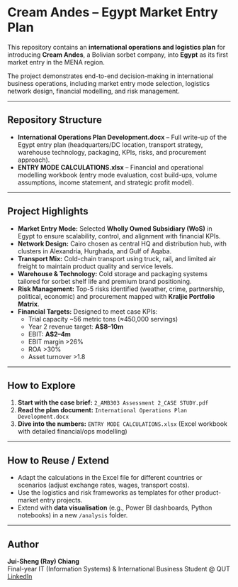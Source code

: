 # Cream Andes – Egypt Market Entry Plan

This repository contains an **international operations and logistics plan** for introducing **Cream Andes**, a Bolivian sorbet company, into **Egypt** as its first market entry in the MENA region.  

The project demonstrates end-to-end decision-making in international business operations, including market entry mode selection, logistics network design, financial modelling, and risk management.

---

## Repository Structure


- **International Operations Plan Development.docx** – Full write-up of the Egypt entry plan (headquarters/DC location, transport strategy, warehouse technology, packaging, KPIs, risks, and procurement approach).  
- **ENTRY MODE CALCULATIONS.xlsx** – Financial and operational modelling workbook (entry mode evaluation, cost build-ups, volume assumptions, income statement, and strategic profit model).

---

## Project Highlights

- **Market Entry Mode:** Selected **Wholly Owned Subsidiary (WoS)** in Egypt to ensure scalability, control, and alignment with financial KPIs.  
- **Network Design:** Cairo chosen as central HQ and distribution hub, with clusters in Alexandria, Hurghada, and Gulf of Aqaba.  
- **Transport Mix:** Cold-chain transport using truck, rail, and limited air freight to maintain product quality and service levels.  
- **Warehouse & Technology:** Cold storage and packaging systems tailored for sorbet shelf life and premium brand positioning.  
- **Risk Management:** Top-5 risks identified (weather, crime, partnership, political, economic) and procurement mapped with **Kraljic Portfolio Matrix**.  
- **Financial Targets:** Designed to meet case KPIs:  
  - Trial capacity ~56 metric tons (≈450,000 servings)  
  - Year 2 revenue target: **A$8–10m**  
  - EBIT: **A$2–4m**  
  - EBIT margin >26%  
  - ROA >30%  
  - Asset turnover >1.8  

---

## How to Explore

1. **Start with the case brief:** `2_AMB303 Assessment 2_CASE STUDY.pdf`  
2. **Read the plan document:** `International Operations Plan Development.docx`  
3. **Dive into the numbers:** `ENTRY MODE CALCULATIONS.xlsx` (Excel workbook with detailed financial/ops modelling)

---

## How to Reuse / Extend

- Adapt the calculations in the Excel file for different countries or scenarios (adjust exchange rates, wages, transport costs).  
- Use the logistics and risk frameworks as templates for other product-market entry projects.  
- Extend with **data visualisation** (e.g., Power BI dashboards, Python notebooks) in a new `/analysis` folder.  

---


## Author

**Jui-Sheng (Ray) Chiang**  
Final-year IT (Information Systems) & International Business Student @ QUT  
[LinkedIn](www.linkedin.com/in/ray-chiang-9b3449305)  
